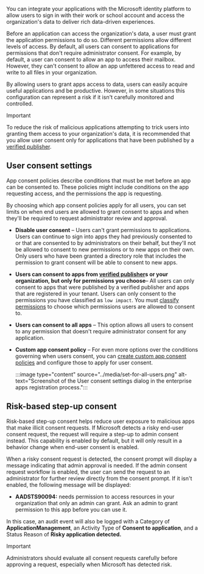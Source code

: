 You can integrate your applications with the Microsoft identity platform to allow users to sign in with their work or school account and access the organization's data to deliver rich data-driven experiences.

Before an application can access the organization's data, a user must grant the application permissions to do so. Different permissions allow different levels of access. By default, all users can consent to applications for permissions that don't require administrator consent. For example, by default, a user can consent to allow an app to access their mailbox. However, they can't consent to allow an app unfettered access to read and write to all files in your organization.

By allowing users to grant apps access to data, users can easily acquire useful applications and be productive. However, in some situations this configuration can represent a risk if it isn't carefully monitored and controlled.

> [!IMPORTANT]
> To reduce the risk of malicious applications attempting to trick users into granting them access to your organization's data, it is recommended that you allow user consent only for applications that have been published by a [verified publisher](/azure/active-directory/develop/publisher-verification-overview).

## User consent settings

App consent policies describe conditions that must be met before an app can be consented to. These policies might include conditions on the app requesting access, and the permissions the app is requesting.

By choosing which app consent policies apply for all users, you can set limits on when end users are allowed to grant consent to apps and when they'll be required to request administrator review and approval.

- **Disable user consent** – Users can't grant permissions to applications. Users can continue to sign into apps they had previously consented to or that are consented to by administrators on their behalf, but they'll not be allowed to consent to new permissions or to new apps on their own. Only users who have been granted a directory role that includes the permission to grant consent will be able to consent to new apps.
- **Users can consent to apps from [verified publisher](/azure/active-directory/develop/publisher-verification-overview)s or your organization, but only for permissions you choose**– All users can only consent to apps that were published by a verified publisher and apps that are registered in your tenant. Users can only consent to the permissions you have classified as `low impact`. You must [classify permissions](/azure/active-directory/manage-apps/configure-permission-classifications) to choose which permissions users are allowed to consent to.
- **Users can consent to all apps** – This option allows all users to consent to any permission that doesn't require administrator consent for any application.
- **Custom app consent policy** – For even more options over the conditions governing when users consent, you can [create custom app consent policies](/azure/active-directory/manage-apps/manage-app-consent-policies) and configure those to apply for user consent.
    
   :::image type="content" source="../media/set-for-all-users.png" alt-text="Screenshot of the User consent settings dialog in the enterprise apps registration process.":::

## Risk-based step-up consent

Risk-based step-up consent helps reduce user exposure to malicious apps that make illicit consent requests. If Microsoft detects a risky end-user consent request, the request will require a step-up to admin consent instead. This capability is enabled by default, but it will only result in a behavior change when end-user consent is enabled.

When a risky consent request is detected, the consent prompt will display a message indicating that admin approval is needed. If the admin consent request workflow is enabled, the user can send the request to an administrator for further review directly from the consent prompt. If it isn't enabled, the following message will be displayed:

- **AADSTS90094:** needs permission to access resources in your organization that only an admin can grant. Ask an admin to grant permission to this app before you can use it.

In this case, an audit event will also be logged with a Category of **ApplicationManagement**, an Activity Type of **Consent to application**, and a Status Reason of **Risky application detected.**

> [!IMPORTANT]
> Administrators should evaluate all consent requests carefully before approving a request, especially when Microsoft has detected risk.
